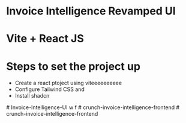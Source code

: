 # Invoice Intelligence Revamped UI

# Vite + React JS

# Steps to set the project up
- Create a react ptoject using viteeeeeeeeee
- Configure Tailwind CSS and
- Install shadcn

#   I n v o i c e - I n t e l l i g e n c e - U I 
 
 w
f
#   c r u n c h - i n v o i c e - i n t e l l i g e n c e - f r o n t e n d  
 #   c r u n c h - i n v o i c e - i n t e l l i g e n c e - f r o n t e n d  
 